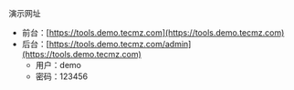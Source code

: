 演示网址

- 前台：[https://tools.demo.tecmz.com](https://tools.demo.tecmz.com)
- 后台：[https://tools.demo.tecmz.com/admin](https://tools.demo.tecmz.com) 
    - 用户：demo
    - 密码：123456
